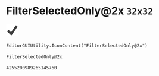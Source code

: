 # FilterSelectedOnly@2x `32x32`
<img src="/img/FilterSelectedOnly@2x.png" width=32 height=32>

``` CSharp
EditorGUIUtility.IconContent("FilterSelectedOnly@2x")
```
```
FilterSelectedOnly@2x
```
```
4255200989265145760
```
